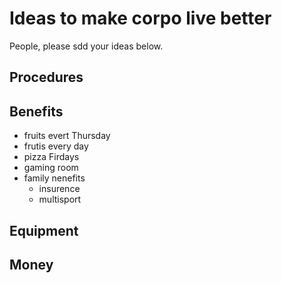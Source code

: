 # Ideas to make corpo live better

People, please sdd your ideas below.

## Procedures

## Benefits

- fruits evert Thursday
- frutis every day
- pizza Firdays
- gaming room
- family nenefits
    - insurence
    - multisport

## Equipment

## Money